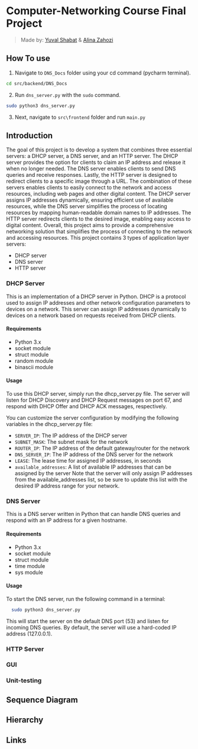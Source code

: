 # Computer-Networking Course Final Project
>Made by: [Yuval Shabat](https://github.com/yuvili) & [Alina Zahozi](https://github.com/AlinaZahozi)

## How To use
1. Navigate to ``DNS_Docs`` folder using your cd command (pycharm terminal). 
```sh
cd src/backend/DNS_Docs
```

2. Run ```dns_server.py``` with the `sudo` command.
```sh
sudo python3 dns_server.py
```
3. Next, navigate to ``src\frontend`` folder and run ```main.py```

## Introduction
The goal of this project is to develop a system that combines three 
essential servers: a DHCP server, a DNS server, and an HTTP server. 
The DHCP server provides the option for clients to claim an IP address and release it when no longer needed. 
The DNS server enables clients to send DNS queries and receive responses. 
Lastly, the HTTP server is designed to redirect clients to a specific image through a URL.
The combination of these servers enables clients to easily connect to the network and access resources, 
including web pages and other digital content. 
The DHCP server assigns IP addresses dynamically, ensuring efficient use of available resources, 
while the DNS server simplifies the process of locating resources by mapping human-readable domain names to IP addresses. 
The HTTP server redirects clients to the desired image, enabling easy access to digital content.
Overall, this project aims to provide a comprehensive networking solution that simplifies the process of connecting to 
the network and accessing resources.
This project contains 3 types of application layer servers:
- DHCP server
- DNS server
- HTTP server

### DHCP Server
This is an implementation of a DHCP server in Python. 
DHCP is a protocol used to assign IP addresses and other network configuration parameters to devices on a network. 
This server can assign IP addresses dynamically to devices on a network based on requests received from DHCP clients.

#### Requirements

- Python 3.x 
- socket module 
- struct module 
- random module 
- binascii module

#### Usage
To use this DHCP server, simply run the dhcp_server.py file. 
The server will listen for DHCP Discovery and DHCP Request messages on port 67, 
and respond with DHCP Offer and DHCP ACK messages, respectively.

You can customize the server configuration by modifying the following variables in the dhcp_server.py file:
- `SERVER_IP`: The IP address of the DHCP server
- `SUBNET_MASK`: The subnet mask for the network
- `ROUTER_IP`: The IP address of the default gateway/router for the network
- `DNS_SERVER_IP`: The IP address of the DNS server for the network
- `LEASE`: The lease time for assigned IP addresses, in seconds
- `available_addresses`: A list of available IP addresses that can be assigned by the server
Note that the server will only assign IP addresses from the available_addresses list, so be sure to update this list with the desired IP address range for your network.

### DNS Server
This is a DNS server written in Python that can handle DNS queries and respond with an IP address for a given hostname.

#### Requirements
- Python 3.x 
- socket module 
- struct module 
- time module 
- sys module

#### Usage

To start the DNS server, run the following command in a terminal:
```sh
  sudo python3 dns_server.py
  ```
This will start the server on the default DNS port (53) and listen for incoming DNS queries.
By default, the server will use a hard-coded IP address (127.0.0.1).

### HTTP Server

### GUI

### Unit-testing

## Sequence Diagram

## Hierarchy

## Links
